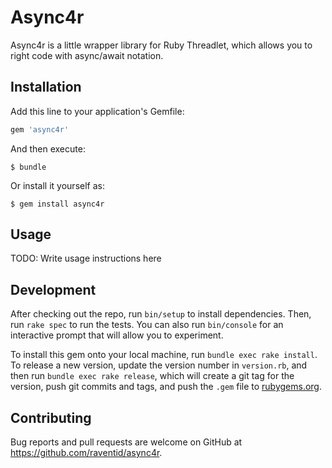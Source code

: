 # Async4r

Async4r is a little wrapper library for Ruby Threadlet, which allows you to right code with async/await notation.

## Installation

Add this line to your application's Gemfile:

```ruby
gem 'async4r'
```

And then execute:

    $ bundle

Or install it yourself as:

    $ gem install async4r

## Usage

TODO: Write usage instructions here

## Development

After checking out the repo, run `bin/setup` to install dependencies. Then, run `rake spec` to run the tests. You can also run `bin/console` for an interactive prompt that will allow you to experiment.

To install this gem onto your local machine, run `bundle exec rake install`. To release a new version, update the version number in `version.rb`, and then run `bundle exec rake release`, which will create a git tag for the version, push git commits and tags, and push the `.gem` file to [rubygems.org](https://rubygems.org).

## Contributing

Bug reports and pull requests are welcome on GitHub at https://github.com/raventid/async4r.
